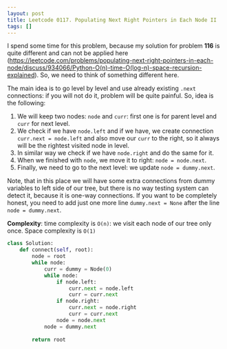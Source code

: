 ```yaml
---
layout: post
title: Leetcode 0117. Populating Next Right Pointers in Each Node II
tags: []
---
```


I spend some time for this problem, because my solution for problem **116** is quite different and can not be applied here (https://leetcode.com/problems/populating-next-right-pointers-in-each-node/discuss/934066/Python-O(n)-time-O(log-n)-space-recursion-explained). So, we need to think of something different here.

The main idea is to go level by level and use already existing `.next` connections: if you will not do it, problem will be quite painful. So, idea is the following:
1. We will keep two nodes: `node` and `curr`: first one is for parent level and `curr` for next level.
2. We check if we have `node.left` and if we have, we create connection `curr.next = node.left` and also move our `curr` to the right, so it always will be the rightest visited node in level.
3. In similar way we check if we have `node.right` and do the same for it.
4. When we finished with `node`, we move it to right: `node = node.next`.
5. Finally, we need to go to the next level: we update `node = dummy.next`.

Note, that in this place we will have some extra connections from dummy variables to left side of our tree, but there is no way testing system can detect it, because it is one-way connections. If you want to be completely honest, you need to add just one more line `dummy.next = None` after the line `node = dummy.next`.

**Complexity**: time complexity is `O(n)`: we visit each node of our tree only once. Space complexity is `O(1)`

```python
class Solution:
    def connect(self, root):
        node = root
        while node:
            curr = dummy = Node(0)
            while node:
                if node.left:
                    curr.next = node.left
                    curr = curr.next
                if node.right:
                    curr.next = node.right
                    curr = curr.next
                node = node.next
            node = dummy.next
               
        return root
```
